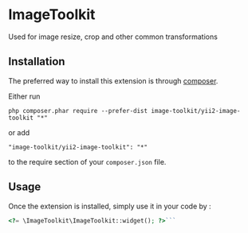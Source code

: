 ImageToolkit
============
Used for image resize, crop and other common transformations

Installation
------------

The preferred way to install this extension is through [composer](http://getcomposer.org/download/).

Either run

```
php composer.phar require --prefer-dist image-toolkit/yii2-image-toolkit "*"
```

or add

```
"image-toolkit/yii2-image-toolkit": "*"
```

to the require section of your `composer.json` file.


Usage
-----

Once the extension is installed, simply use it in your code by  :

```php
<?= \ImageToolkit\ImageToolkit::widget(); ?>```